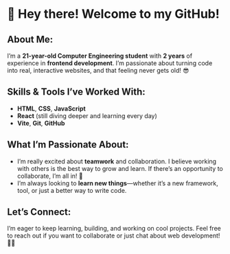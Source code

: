 # 👋 Hey there! Welcome to my GitHub!

## About Me:
I’m a **21-year-old Computer Engineering student** with **2 years** of experience in **frontend development**. I’m passionate about turning code into real, interactive websites, and that feeling never gets old! 😎

## Skills & Tools I’ve Worked With:
- **HTML**, **CSS**, **JavaScript**  
- **React** (still diving deeper and learning every day)  
- **Vite**, **Git**, **GitHub**

## What I’m Passionate About:
- I’m really excited about **teamwork** and collaboration. I believe working with others is the best way to grow and learn. If there’s an opportunity to collaborate, I’m all in! 🤝  
- I’m always looking to **learn new things**—whether it’s a new framework, tool, or just a better way to write code.

## Let’s Connect:
I’m eager to keep learning, building, and working on cool projects. Feel free to reach out if you want to collaborate or just chat about web development! 🌱💬  
